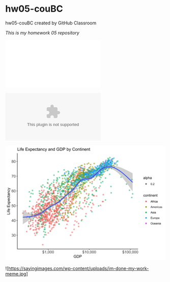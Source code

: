 # hw05-couBC
hw05-couBC created by GitHub Classroom

*This is my homework 05 repository*

![This is the link to the md file](hw05_couBC.md) 

![This is the link to the csv file](mer_gap.csv)

![This is the link to the hw05 plot](hw05_plot.png)

![https://sayingimages.com/wp-content/uploads/im-done-my-work-meme.jpg]

